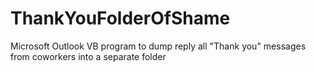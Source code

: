 # ThankYouFolderOfShame
Microsoft Outlook VB program to dump reply all "Thank you" messages from coworkers into a separate folder

